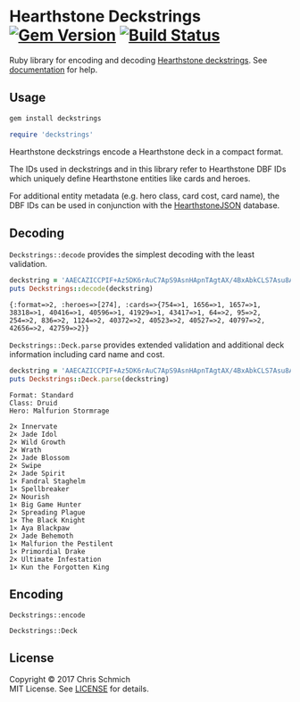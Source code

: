 # Hearthstone Deckstrings [![Gem Version](https://badge.fury.io/rb/deckstrings.svg)](http://rubygems.org/gems/deckstrings) [![Build Status](https://travis-ci.org/schmich/hearthstone-deckstrings.svg?branch=master)](https://travis-ci.org/schmich/hearthstone-deckstrings)

Ruby library for encoding and decoding [Hearthstone deckstrings](https://hearthsim.info/docs/deckstrings/). See [documentation](http://www.rubydoc.info/gems/deckstrings) for help.

## Usage

```bash
gem install deckstrings
```

```ruby
require 'deckstrings'
```

Hearthstone deckstrings encode a Hearthstone deck in a compact format.

The IDs used in deckstrings and in this library refer to Hearthstone DBF IDs which uniquely define Hearthstone entities like cards and heroes.

For additional entity metadata (e.g. hero class, card cost, card name), the DBF IDs can be used in conjunction with the [HearthstoneJSON](https://hearthstonejson.com/) database.

## Decoding

`Deckstrings::decode` provides the simplest decoding with the least validation.

```ruby
deckstring = 'AAECAZICCPIF+Az5DK6rAuC7ApS9AsnHApnTAgtAX/4BxAbkCLS7Asu8As+8At2+AqDNAofOAgA='
puts Deckstrings::decode(deckstring)
```

```text
{:format=>2, :heroes=>[274], :cards=>{754=>1, 1656=>1, 1657=>1, 38318=>1, 40416=>1, 40596=>1, 41929=>1, 43417=>1, 64=>2, 95=>2, 254=>2, 836=>2, 1124=>2, 40372=>2, 40523=>2, 40527=>2, 40797=>2, 42656=>2, 42759=>2}}
```

`Deckstrings::Deck.parse` provides extended validation and additional deck information including card name and cost.

```ruby
deckstring = 'AAECAZICCPIF+Az5DK6rAuC7ApS9AsnHApnTAgtAX/4BxAbkCLS7Asu8As+8At2+AqDNAofOAgA='
puts Deckstrings::Deck.parse(deckstring)
```

```text
Format: Standard
Class: Druid
Hero: Malfurion Stormrage

2× Innervate
2× Jade Idol
2× Wild Growth
2× Wrath
2× Jade Blossom
2× Swipe
2× Jade Spirit
1× Fandral Staghelm
1× Spellbreaker
2× Nourish
1× Big Game Hunter
2× Spreading Plague
1× The Black Knight
1× Aya Blackpaw
2× Jade Behemoth
1× Malfurion the Pestilent
1× Primordial Drake
2× Ultimate Infestation
1× Kun the Forgotten King
```

## Encoding

`Deckstrings::encode`

`Deckstrings::Deck`

## License

Copyright &copy; 2017 Chris Schmich  
MIT License. See [LICENSE](LICENSE) for details.

